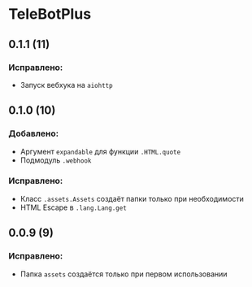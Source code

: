 # TeleBotPlus
## 0.1.1 (11)
### Исправлено:
- Запуск вебхука на `aiohttp`
## 0.1.0 (10)
### Добавлено:
- Аргумент `expandable` для функции `.HTML.quote`
- Подмодуль `.webhook`
### Исправлено:
- Класс `.assets.Assets` создаёт папки только при необходимости
- HTML Escape в `.lang.Lang.get`
## 0.0.9 (9)
### Исправлено:
- Папка `assets` создаётся только при первом использовании